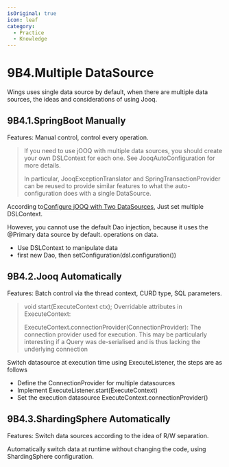 ```yaml
---
isOriginal: true
icon: leaf
category:
  - Practice
  - Knowledge
---
```


# 9B4.Multiple DataSource

Wings uses single data source by default, when there are multiple data sources,
the ideas and considerations of using Jooq.

## 9B4.1.SpringBoot Manually

Features: Manual control, control every operation.

> If you need to use jOOQ with multiple data sources,
> you should create your own DSLContext for each one.
> See JooqAutoConfiguration for more details.
>
> In particular, JooqExceptionTranslator and SpringTransactionProvider
> can be reused to provide similar features to what
> the auto-configuration does with a single DataSource.

According to[Configure jOOQ with Two DataSources](https://docs.spring.io/spring-boot/docs/3.0.3/reference/htmlsingle/#howto.data-access.configure-jooq-with-multiple-datasources),
Just set multiple DSLContext.

However, you cannot use the default Dao injection, because it uses the @Primary data source by default. operations on data.

* Use DSLContext to manipulate data
* first new Dao, then setConfiguration(dsl.configuration())

## 9B4.2.Jooq Automatically

Features: Batch control via the thread context, CURD type, SQL parameters.

> void start(ExecuteContext ctx);
> Overridable attributes in ExecuteContext:
>
> ExecuteContext.connectionProvider(ConnectionProvider):
> The connection provider used for execution.
> This may be particularly interesting if a Query was de-serialised
> and is thus lacking the underlying connection

Switch datasource at execution time using ExecuteListener, the steps are as follows

* Define the ConnectionProvider for multiple datasources
* Implement ExecuteListener.start(ExecuteContext)
* Set the execution datasource ExecuteContext.connectionProvider()

## 9B4.3.ShardingSphere Automatically

Features: Switch data sources according to the idea of R/W separation.

Automatically switch data at runtime without changing the code, using ShardingSphere configuration.
